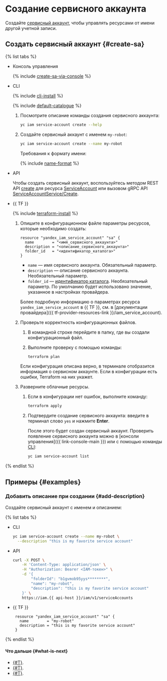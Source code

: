# Создание сервисного аккаунта

Создайте [сервисный аккаунт](../../concepts/users/service-accounts.md), чтобы управлять ресурсами от имени другой учетной записи.

## Создать сервисный аккаунт {#create-sa}

{% list tabs %}

- Консоль управления

  {% include [create-sa-via-console](../../../_includes/iam/create-sa-via-console.md) %}

- CLI

  {% include [cli-install](../../../_includes/cli-install.md) %}

  {% include [default-catalogue](../../../_includes/default-catalogue.md) %}

  1. Посмотрите описание команды создания сервисного аккаунта:

      ```bash
      yc iam service-account create --help
      ```

  1. Создайте сервисный аккаунт с именем `my-robot`:

      ```bash
      yc iam service-account create --name my-robot
      ```

      Требования к формату имени:

      {% include [name-format](../../../_includes/name-format.md) %}

- API

  Чтобы создать сервисный аккаунт, воспользуйтесь методом REST API [create](../../api-ref/ServiceAccount/create.md) для ресурса [ServiceAccount](../../api-ref/ServiceAccount/index.md) или вызовом gRPC API [ServiceAccountService/Create](../../api-ref/grpc/service_account_service.md#Create).

- {{ TF }}

  {% include [terraform-install](../../../_includes/terraform-install.md) %}

  1. Опишите в конфигурационном файле параметры ресурсов, которые необходимо создать:
    
     ```hcl
     resource "yandex_iam_service_account" "sa" {
       name        = "<имя_сервисного_аккаунта>"
       description = "<описание_сервисного_аккаунта>"
       folder_id   = "<идентификатор_каталога>"
     }
     ```

     * `name` — имя сервисного аккаунта. Обязательный параметр.
     * `description` — описание сервисного аккаунта. Необязательный параметр.
     * `folder_id` — [идентификатор каталога](../../../resource-manager/operations/folder/get-id.md). Необязательный параметр. По умолчанию будет использовано значение, указанное в настройках провайдера.

     Более подробную информацию о параметрах ресурса `yandex_iam_service_account` в {{ TF }}, см. в [документации провайдера]({{ tf-provider-resources-link }}/iam_service_account).
    
  1. Проверьте корректность конфигурационных файлов.

     1. В командной строке перейдите в папку, где вы создали конфигурационный файл.
     1. Выполните проверку с помощью команды:

        ```bash
        terraform plan
        ```

     Если конфигурация описана верно, в терминале отобразится информация о сервисном аккаунте. Если в конфигурации есть ошибки, Terraform на них укажет. 

  1. Разверните облачные ресурсы.

     1. Если в конфигурации нет ошибок, выполните команду:

        ```bash
        terraform apply
        ```

     1. Подтвердите создание сервисного аккаунта: введите в терминал слово `yes` и нажмите **Enter**.

        После этого будет создан сервисный аккаунт. Проверить появление сервисного аккаунта можно в [консоли управления]({{ link-console-main }}) или с помощью команды [CLI](../../../cli/quickstart.md):
        
        ```bash
        yc iam service-account list
        ```

{% endlist %}


## Примеры {#examples}

### Добавить описание при создании {#add-description}

Создайте сервисный аккаунт с именем и описанием:

{% list tabs %}

- CLI

  ```bash
  yc iam service-account create --name my-robot \
    --description "this is my favorite service account"
  ```

- API

  ```bash
  curl -X POST \
      -H 'Content-Type: application/json' \
      -H "Authorization: Bearer <IAM-токен>" \
      -d '{
          "folderId": "b1gvmob95yys********",
          "name": "my-robot",
          "description": "this is my favorite service account"
      }' \
      https://iam.{{ api-host }}/iam/v1/serviceAccounts
  ```

- {{ TF }}

  ```hcl
   resource "yandex_iam_service_account" "sa" {
     name        = "my-robot"
     description = "this is my favorite service account"
   }
  ```

{% endlist %}

#### Что дальше {#what-is-next}

* [{#T}](assign-role-for-sa.md).
* [{#T}](create-access-key.md).
* [{#T}](set-access-bindings.md).
